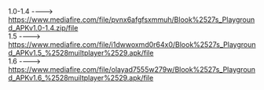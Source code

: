 1.0-1.4 ----> https://www.mediafire.com/file/pvnx6afgfsxmmuh/Blook%2527s_Playground_APKv1.0-1.4.zip/file    
    1.5 ----> https://www.mediafire.com/file/i1dwwoxmd0r64x0/Blook%2527s_Playground_APKv1.5_%2528muiltplayer%2529.apk/file    
    1.6 ----> https://www.mediafire.com/file/olayad7555w279w/Blook%2527s_Playground_APKv1.6_%2528muiltplayer%2529.apk/file

